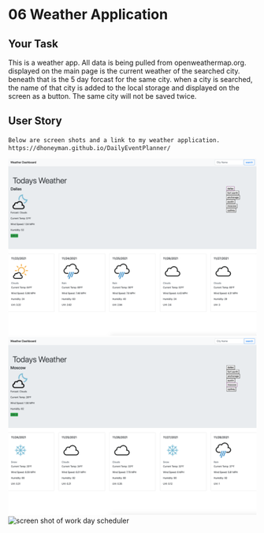 # 06 Weather Application

## Your Task

This is a weather app. All data is being pulled from openweathermap.org. displayed on the main page is the current weather of the searched city. beneath that is the 5 day forcast for the same city. when a city is searched, the name of that city is added to the local storage and displayed on the screen as a button. The same city will not be saved twice. 

## User Story

```
Below are screen shots and a link to my weather application.
https://dhoneyman.github.io/DailyEventPlanner/

```

![screen shot of work day scheduler](assets/images/ss1.png)
![screen shot of work day scheduler](assets/images/ss2.png)
![screen shot of work day scheduler](assets/images/ss3ß.png)